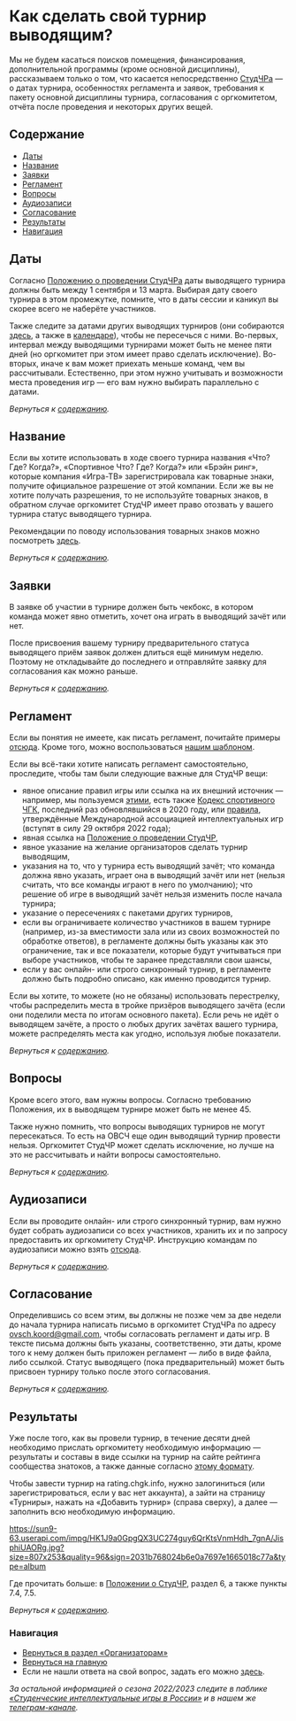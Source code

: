 # Как сделать свой турнир выводящим?

Мы не будем касаться поисков помещения, финансирования, дополнительной программы (кроме основной дисциплины), рассказываем только о том, что касается непосредственно [СтудЧРа](https://vk.com/@chgk_student-for-newcomers?anchor=chto-eto-voobsche-takoe-studchr) — о датах турнира, особенностях регламента и заявок, требования к пакету основной дисциплины турнира, согласования с оргкомитетом, отчёта после проведения и некоторых других вещей.

## Содержание

- [Даты](https://vk.com/@chgk_student-vyvodyashchie-turniry?anchor=daty)
- [Название](https://vk.com/@chgk_student-vyvodyashchie-turniry?anchor=nazvanie)
- [Заявки](https://vk.com/@chgk_student-vyvodyashchie-turniry?anchor=zayavki)
- [Регламент](https://vk.com/@chgk_student-vyvodyashchie-turniry?anchor=reglament)
- [Вопросы](https://vk.com/@chgk_student-vyvodyashchie-turniry?anchor=voprosy)
- [Аудиозаписи](https://vk.com/@chgk_student-vyvodyashchie-turniry?anchor=audiozapisi)
- [Согласование](https://vk.com/@chgk_student-vyvodyashchie-turniry?anchor=soglasovanie)
- [Результаты](https://vk.com/@chgk_student-vyvodyashchie-turniry?anchor=rezultaty)
- [Навигация](https://vk.com/@chgk_student-vyvodyashchie-turniry?anchor=navigatsia)

## Даты

Согласно [Положению о проведении СтудЧРа](https://drive.google.com/file/d/1tGAe31MBBnZAgFj0f4y2js_J_n0DKunC/view) даты выводящего турнира должны быть между 1 сентября и 13 марта. Выбирая дату своего турнира в этом промежутке, помните, что в даты сессии и каникул вы скорее всего не наберёте участников.

Также следите за датами других выводящих турниров (они собираются [здесь](https://vk.com/topic-99683830_49368561), а также в [календаре](https://vk.com/@chgk_student-kalendar)), чтобы не пересечься с ними. Во-первых, интервал между выводящими турнирами может быть не менее пяти дней (но оргкомитет при этом имеет право сделать исключение). Во-вторых, иначе к вам может приехать меньше команд, чем вы рассчитывали. Естественно, при этом нужно учитывать и возможности места проведения игр — его вам нужно выбирать параллельно с датами.

_Вернуться к [содержанию](https://vk.com/@chgk_student-vyvodyashchie-turniry?anchor=soderzhanie)._

## Название

Если вы хотите использовать в ходе своего турнира названия «Что? Где? Когда?», «Спортивное Что? Где? Когда?» или «Брэйн ринг», которые компания «Игра-ТВ» зарегистрировала как товарные знаки, получите официальное разрешение от этой компании. Если же вы не хотите получать разрешения, то не используйте товарных знаков, в обратном случае оргкомитет СтудЧР имеет право отозвать у вашего турнира статус выводящего турнира.

Рекомендации по поводу использования товарных знаков можно посмотреть [здесь](https://www.maii.li/docs/2021-05-27-rekomendacii-organizatoram-turnirov/).

_Вернуться к [содержанию](https://vk.com/@chgk_student-vyvodyashchie-turniry?anchor=soderzhanie)._

## Заявки

В заявке об участии в турнире должен быть чекбокс, в котором команда может явно отметить, хочет она играть в выводящий зачёт или нет. 

После присвоения вашему турниру предварительного статуса выводящего приём заявок должен длиться ещё минимум неделю. Поэтому не откладывайте до последнего и отправляйте заявку для согласования как можно раньше.

_Вернуться к [содержанию](https://vk.com/@chgk_student-vyvodyashchie-turniry?anchor=soderzhanie)._

## Регламент

Если вы понятия не имеете, как писать регламент, почитайте примеры [отсюда](https://vk.com/topic-99683830_48238299). Кроме того, можно воспользоваться [нашим шаблоном](https://docs.google.com/document/d/1zKi2aEArYb3ni8DZLPoH1W8vLqQK6SHPxkQQ0AgzRxM/edit#).

Если вы всё-таки хотите написать регламент самостоятельно, проследите, чтобы там были следующие важные для СтудЧР вещи:

- явное описание правил игры или ссылка на их внешний источник — например, мы пользуемся [этими](https://docs.google.com/document/d/1GiENUSv1CQpiWEg81IfWx_5O8kMDOr0w4zUreYm4z0c/edit#heading=h.7zreophczjb6), есть также [Кодекс спортивного ЧГК](https://pub-e2802f8637754b3d93e10f7b0abc77e2.r2.dev/48.kodeks2020.pdf), последний раз обновлявшийся в 2020 году, или [правила](https://www.maii.li/p/rules), утверждённые Международной ассоциацией интеллектуальных игр (вступят в силу 29 октября 2022 года);
- явная ссылка на [Положение о проведении СтудЧР](https://drive.google.com/file/d/1tGAe31MBBnZAgFj0f4y2js_J_n0DKunC/view),
- явное указание на желание организаторов сделать турнир выводящим,
- указания на то, что у турнира есть выводящий зачёт; что команда должна явно указать, играет она в выводящий зачёт или нет (нельзя считать, что все команды играют в него по умолчанию); что решение об игре в выводящий зачёт нельзя изменить после начала турнира;
- указание о пересечениях с пакетами других турниров,
- если вы ограничиваете количество участников в вашем турнире (например, из-за вместимости зала или из своих возможностей по обработке ответов), в регламенте должны быть указаны как это ограничение, так и все показатели, которые будут учитываться при выборе участников, чтобы те заранее представляли свои шансы,
- если у вас онлайн- или строго синхронный турнир, в регламенте должно быть подробно описано, как именно проводится турнир.

Если вы хотите, то можете (но не обязаны) использовать перестрелку, чтобы распределить места в тройке призёров выводящего зачёта (если они поделили места по итогам основного пакета). Если речь не идёт о выводящем зачёте, а просто о любых других зачётах вашего турнира, можете распределять места как угодно, используя любые показатели.

_Вернуться к [содержанию](https://vk.com/@chgk_student-vyvodyashchie-turniry?anchor=soderzhanie)._

## Вопросы

Кроме всего этого, вам нужны вопросы. Согласно требованию Положения, их в выводящем турнире может быть не менее 45.

Также нужно помнить, что вопросы выводящих турниров не могут пересекаться. То есть на ОВСЧ еще один выводящий турнир провести нельзя. Оргкомитет СтудЧР может сделать исключение, но лучше на это не рассчитывать и найти вопросы самостоятельно.

_Вернуться к [содержанию](https://vk.com/@chgk_student-vyvodyashchie-turniry?anchor=soderzhanie)._

## Аудиозаписи

Если вы проводите онлайн- или строго синхронный турнир, вам нужно будет собрать аудиозаписи со всех участников, хранить их и по запросу предоставить их оргкомитету СтудЧР. Инструкцию командам по аудиозаписи можно взять [отсюда](https://docs.google.com/document/d/e/2PACX-1vQR0CyG6D1gyffJf5YTO9H-aqz3YrhN4T0G2-5h6GHRA0VLhywIb0HexW-RZmBJYZqNqOG-AWOf9hcF/pub).

_Вернуться к [содержанию](https://vk.com/@chgk_student-vyvodyashchie-turniry?anchor=soderzhanie)._

## Согласование

Определившись со всем этим, вы должны не позже чем за две недели до начала турнира написать письмо в оргкомитет СтудЧРа по адресу ovsch.koord@gmail.com, чтобы согласовать регламент и даты игр. В тексте письма должны быть указаны, соответственно, эти даты, кроме того к нему должен быть приложен регламент — либо в виде файла, либо ссылкой. Статус выводящего (пока предварительный) может быть присвоен турниру только после этого согласования.

_Вернуться к [содержанию](https://vk.com/@chgk_student-vyvodyashchie-turniry?anchor=soderzhanie)._

## Результаты

Уже после того, как вы провели турнир, в течение десяти дней необходимо прислать оргкомитету необходимую информацию — результаты и составы в виде ссылки на турнир на сайте рейтинга сообщества знатоков, а также данные согласно [этому формату](https://drive.google.com/file/d/1OeMFImi5HDBo8FbIbsR0frWo12QD60I7/view).

Чтобы завести турнир на rating.chgk.info, нужно залогиниться (или зарегистрироваться, если у вас нет аккаунта), а зайти на страницу «Турниры», нажать на «Добавить турнир» (справа сверху), а далее — заполнить всю необходимую информацию.

https://sun9-63.userapi.com/impg/HK1J9a0GpgQX3UC274guy6QrKtsVnmHdh_7gnA/JisphiUAORg.jpg?size=807x253&quality=96&sign=2031b768024b6e0a7697e1665018c77a&type=album

Где прочитать больше: в [Положении о СтудЧР](https://drive.google.com/file/d/1tGAe31MBBnZAgFj0f4y2js_J_n0DKunC/view), раздел 6, а также пункты 7.4, 7.5.

_Вернуться к [содержанию](https://vk.com/@chgk_student-vyvodyashchie-turniry?anchor=soderzhanie)._

### Навигация

- [Вернуться в раздел «Организаторам»]()
- [Вернуться на главную](https://vk.com/@chgk_student-studchr-faq)
- Если не нашли ответа на свой вопрос, задать его можно [здесь](https://vk.com/topic-99683830_42237587).

*За остальной информацией о сезона 2022/2023 следите в паблике [«Студенческие интеллектуальные игры в России»](https://vk.com/chgk_student) и в нашем же [телеграм-канале](https://t.me/chgk_student_ru).*
